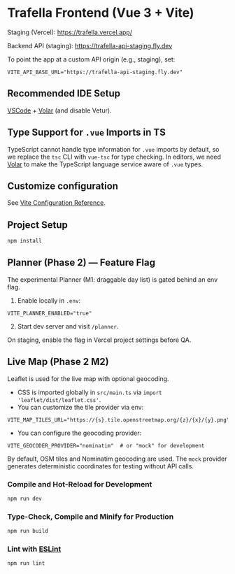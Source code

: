 # Trafella Frontend (Vue 3 + Vite)

Staging (Vercel): https://trafella.vercel.app/

Backend API (staging): https://trafella-api-staging.fly.dev

To point the app at a custom API origin (e.g., staging), set:

```
VITE_API_BASE_URL="https://trafella-api-staging.fly.dev"
```

## Recommended IDE Setup

[VSCode](https://code.visualstudio.com/) + [Volar](https://marketplace.visualstudio.com/items?itemName=Vue.volar) (and disable Vetur).

## Type Support for `.vue` Imports in TS

TypeScript cannot handle type information for `.vue` imports by default, so we replace the `tsc` CLI with `vue-tsc` for type checking. In editors, we need [Volar](https://marketplace.visualstudio.com/items?itemName=Vue.volar) to make the TypeScript language service aware of `.vue` types.

## Customize configuration

See [Vite Configuration Reference](https://vite.dev/config/).

## Project Setup

```sh
npm install
```

## Planner (Phase 2) — Feature Flag

The experimental Planner (M1: draggable day list) is gated behind an env flag.

1) Enable locally in `.env`:

```
VITE_PLANNER_ENABLED="true"
```

2) Start dev server and visit `/planner`.

On staging, enable the flag in Vercel project settings before QA.

## Live Map (Phase 2 M2)

Leaflet is used for the live map with optional geocoding.

- CSS is imported globally in `src/main.ts` via `import 'leaflet/dist/leaflet.css'`.
- You can customize the tile provider via env:

```
VITE_MAP_TILES_URL="https://{s}.tile.openstreetmap.org/{z}/{x}/{y}.png"
```

- You can configure the geocoding provider:

```
VITE_GEOCODER_PROVIDER="nominatim"  # or "mock" for development
```

By default, OSM tiles and Nominatim geocoding are used. The `mock` provider generates deterministic coordinates for testing without API calls.

### Compile and Hot-Reload for Development

```sh
npm run dev
```

### Type-Check, Compile and Minify for Production

```sh
npm run build
```

### Lint with [ESLint](https://eslint.org/)

```sh
npm run lint
```
